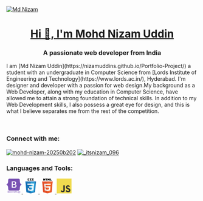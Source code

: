 [![Md Nizam](https://user-images.githubusercontent.com/102944237/178024642-57a4074f-7b34-41f6-879f-1713f9f678b9.png)](https://nizamuddins.github.io/Portfolio-Project/)

[<h1 align="center">Hi 👋, I'm Mohd Nizam Uddin</h1>](https://nizamuddins.github.io/Portfolio-Project/)
<h3 align="center">A passionate web developer from India</h3>

<p align="left">I am [Md Nizam Uddin](https://nizamuddins.github.io/Portfolio-Project/) a student with an undergraduate in Computer Science from [Lords Institute of Engineering and Technology](https://www.lords.ac.in/), Hyderabad.
I'm designer and developer with a passion for web design.My background as a Web Developer, along with my education in Computer Science, have allowed me to attain a strong foundation of technical skills. In addition to my Web Development skills, I also possess a great eye for design, and this is what I believe separates me from the rest of the competition.</p>

<p align="left"> <a href="https://twitter.com/" target="blank"><img src="https://img.shields.io/twitter/follow/?logo=twitter&style=for-the-badge" alt="" /></a> </p>
<h3 align="left">Connect with me:</h3>

<p align="left">
<a href="https://www.linkedin.com/in/mohd-nizam-uddin-20250b202" target="blank"><img align="center" src="https://raw.githubusercontent.com/rahuldkjain/github-profile-readme-generator/master/src/images/icons/Social/linked-in-alt.svg" alt="mohd-nizam-20250b202" height="30" width="40" /></a>
<a href="https://www.instagram.com/_itsnizam_/" target="blank"><img align="center" src="https://raw.githubusercontent.com/rahuldkjain/github-profile-readme-generator/master/src/images/icons/Social/instagram.svg" alt="_itsnizam_096" height="30" width="40" /></a>
</p>


<h3 align="left">Languages and Tools:</h3>
<p align="left"> <a href="https://getbootstrap.com" target="_blank" rel="noreferrer"> <img src="https://raw.githubusercontent.com/devicons/devicon/master/icons/bootstrap/bootstrap-plain-wordmark.svg" alt="bootstrap" width="40" height="40"/> </a> <a href="https://www.w3schools.com/css/" target="_blank" rel="noreferrer"> <img src="https://raw.githubusercontent.com/devicons/devicon/master/icons/css3/css3-original-wordmark.svg" alt="css3" width="40" height="40"/> </a> <a href="https://www.w3.org/html/" target="_blank" rel="noreferrer"> <img src="https://raw.githubusercontent.com/devicons/devicon/master/icons/html5/html5-original-wordmark.svg" alt="html5" width="40" height="40"/> </a> <a href="https://developer.mozilla.org/en-US/docs/Web/JavaScript" target="_blank" rel="noreferrer"> <img src="https://raw.githubusercontent.com/devicons/devicon/master/icons/javascript/javascript-original.svg" alt="javascript" width="40" height="40"/> </a> </p>



